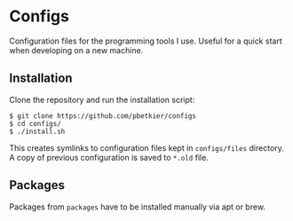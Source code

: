 # Configs
Configuration files for the programming tools I use.
Useful for a quick start when developing on a new machine.

## Installation
Clone the repository and run the installation script:
```
$ git clone https://github.com/pbetkier/configs
$ cd configs/
$ ./install.sh
```

This creates symlinks to configuration files kept in ``configs/files`` directory.
A copy of previous configuration is saved to ``*.old`` file.

## Packages
Packages from ``packages`` have to be installed manually via apt or brew.
